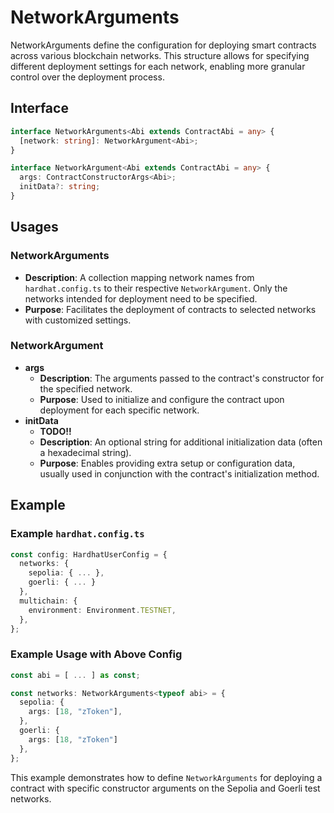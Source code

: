 # NetworkArguments

NetworkArguments define the configuration for deploying smart contracts across various blockchain networks. This structure allows for specifying different deployment settings for each network, enabling more granular control over the deployment process.

## Interface

```ts
interface NetworkArguments<Abi extends ContractAbi = any> {
  [network: string]: NetworkArgument<Abi>;
}

interface NetworkArgument<Abi extends ContractAbi = any> {
  args: ContractConstructorArgs<Abi>;
  initData?: string;
}
```

## Usages

### NetworkArguments
- **Description**: A collection mapping network names from `hardhat.config.ts` to their respective `NetworkArgument`. Only the networks intended for deployment need to be specified.
- **Purpose**: Facilitates the deployment of contracts to selected networks with customized settings.

### NetworkArgument
- **args**
  - **Description**: The arguments passed to the contract's constructor for the specified network.
  - **Purpose**: Used to initialize and configure the contract upon deployment for each specific network.
- **initData**
  - **TODO!!**
  - **Description**: An optional string for additional initialization data (often a hexadecimal string).
  - **Purpose**: Enables providing extra setup or configuration data, usually used in conjunction with the contract's initialization method.

## Example

### Example `hardhat.config.ts`
```ts
const config: HardhatUserConfig = {
  networks: {
    sepolia: { ... },
    goerli: { ... }
  },
  multichain: {
    environment: Environment.TESTNET,
  },
};
```

### Example Usage with Above Config
```ts
const abi = [ ... ] as const;

const networks: NetworkArguments<typeof abi> = {
  sepolia: {
    args: [18, "zToken"],
  },
  goerli: {
    args: [18, "zToken"]
  },
};
```

This example demonstrates how to define `NetworkArguments` for deploying a contract with specific constructor arguments on the Sepolia and Goerli test networks.
